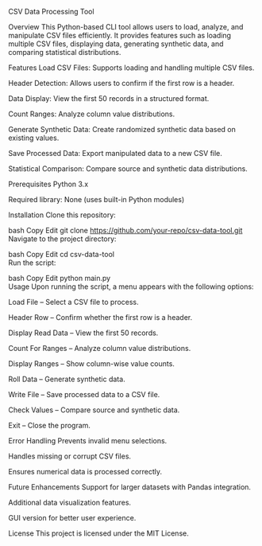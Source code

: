 CSV Data Processing Tool


Overview
This Python-based CLI tool allows users to load, analyze, and manipulate CSV files efficiently. It provides features such as loading multiple CSV files, displaying data, generating synthetic data, and comparing statistical distributions.

Features
Load CSV Files: Supports loading and handling multiple CSV files.

Header Detection: Allows users to confirm if the first row is a header.

Data Display: View the first 50 records in a structured format.

Count Ranges: Analyze column value distributions.

Generate Synthetic Data: Create randomized synthetic data based on existing values.

Save Processed Data: Export manipulated data to a new CSV file.

Statistical Comparison: Compare source and synthetic data distributions.

Prerequisites
Python 3.x

Required library: None (uses built-in Python modules)

Installation
Clone this repository:

bash
Copy
Edit
git clone https://github.com/your-repo/csv-data-tool.git  
Navigate to the project directory:

bash
Copy
Edit
cd csv-data-tool  
Run the script:

bash
Copy
Edit
python main.py  
Usage
Upon running the script, a menu appears with the following options:

Load File – Select a CSV file to process.

Header Row – Confirm whether the first row is a header.

Display Read Data – View the first 50 records.

Count For Ranges – Analyze column value distributions.

Display Ranges – Show column-wise value counts.

Roll Data – Generate synthetic data.

Write File – Save processed data to a CSV file.

Check Values – Compare source and synthetic data.

Exit – Close the program.

Error Handling
Prevents invalid menu selections.

Handles missing or corrupt CSV files.

Ensures numerical data is processed correctly.

Future Enhancements
Support for larger datasets with Pandas integration.

Additional data visualization features.

GUI version for better user experience.

License
This project is licensed under the MIT License.
